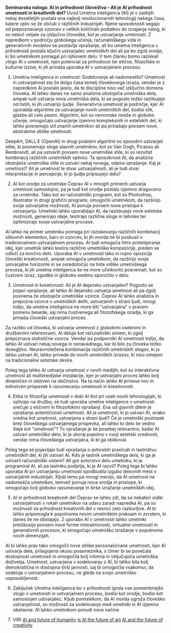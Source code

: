 **Seminarska naloga: AI in prihodnost človeštva – Ali je AI prihodnost umetnosti in kreativnih del?**
Uvod
Umetna inteligenca (AI) je v zadnjih nekaj desetletjih postala ena najbolj revolucionarnih tehnologij našega časa, katere vpliv se že občuti v različnih industrijah. Njene sposobnosti segajo od prepoznavanja vzorcev v velikih količinah podatkov do izvajanja nalog, ki so nekoč veljale za izključno človeške, kot je ustvarjanje umetnosti. Z napredkom v področju globokega učenja, računalniškega vida in generativnih modelov se postavlja vprašanje, ali bo umetna inteligenca v prihodnosti postala ključni ustvarjalec umetniških del ali pa bo zgolj orodje, ki bo umetnikom pomagal pri njihovem delu. V tem članku bomo raziskali vlogo AI v umetnosti, njen potencial za prihodnost ter etične, filozofske in kulturne izzive, ki jih prinaša uporaba AI v ustvarjalnem procesu.

1. Umetna inteligenca in umetnost: Sodelovanje ali nadomestilo?
Umetnost in ustvarjalnost sta že dolgo časa temelj človekovega izraza, vendar je z napredkom AI postalo jasno, da te discipline niso več izključno domena človeka. AI lahko danes ne samo analizira obstoječa umetniška dela, ampak tudi ustvarja nova umetniška dela, ki se pogosto težko razlikujejo od tistih, ki jih ustvarijo ljudje. Generativna umetnost je področje, kjer AI uporablja algoritme za ustvarjanje novih umetniških del, bodisi slik, glasbe ali celo pesmi. Algoritmi, kot so nevronske mreže in globoko učenje, omogočajo ustvarjanje izjemno kompleksnih in estetskih del, ki lahko posnemajo stil znanih umetnikov ali pa prinašajo povsem nove, abstraktne oblike umetnosti.

DeepArt, DALL·E (OpenAI) in drugi podobni algoritmi so sposobni ustvarjati slike, ki posnemajo sloge slavnih umetnikov, kot so Van Gogh, Picasso ali Rembrandt, ali pa ustvariti povsem nove umetniške stile, ki so rezultat kombinacij različnih umetniških vplivov. Ta sposobnost AI, da analizira obstoječe umetniške stile in ustvari nekaj novega, odpira vprašanje: Kaj je umetnost? Ali je umetnost le stvar ustvarjalnosti, ali je tudi stvar interpretacije in percepcije, ki jo ljudje pripisujejo delu?

2. AI kot orodje za umetnike
Čeprav AI v mnogih primerih ustvarja umetnost samostojno, pa je tudi kot orodje postalo izjemno dragoceno za umetnike. Tako kot so računalniški programi, kot so Photoshop, Illustrator in drugi grafični programi, omogočili umetnikom, da razširijo svoje ustvarjalne možnosti, AI ponuja povsem nove pristope k ustvarjanju. Umetniki lahko uporabljajo AI, da raziskujejo nove estetske možnosti, generirajo ideje, testirajo različne sloge in tehnike ter optimizirajo svoje ustvarjalne procese.

AI lahko na primer umetniku pomaga pri raziskovanju različnih kombinacij slikovnih elementov, barv in vzorcev, ki jih morda ne bi poskusil v tradicionalnem ustvarjalnem procesu. AI tudi omogoča hitro prototipiranje idej, kjer umetnik lahko testira različne umetniške kompozicije, preden se odloči za končno delo. Uporaba AI v umetnosti tako ni nujno opozicija človeški kreativnosti, ampak omogoča umetnikom, da razširijo svoje ustvarjalne horizonte in se osredotočijo na tiste vidike umetniškega procesa, ki jih umetna inteligenca še ne more učinkovito posnemati, kot so čustveni izraz, zgodbe in globoko osebno sporočilo v delu.

3. Umetnost in kreativnost: Ali je AI dejansko ustvarjalen?
Pogosto se pojavi vprašanje, ali lahko AI dejansko ustvarja umetnost ali pa zgolj posnema že obstoječe umetniške vzorce. Čeprav AI lahko analizira in prepozna vzorce v umetniških delih, ustvarjenih s strani ljudi, mnogi trdijo, da umetna inteligenca ne more biti "ustvarjalna" v pravem pomenu besede, saj nima čustvenega ali filozofskega ozadja, ki ga prinaša človeški ustvarjalni proces.

Za razliko od človeka, ki ustvarja umetnost z globokimi osebnimi in družbenimi referencami, AI deluje kot računalniški sistem, ki zgolj prepoznava statistične vzorce. Vendar pa podporniki AI umetnosti trdijo, da lahko AI ustvari nekaj novega in nenavadnega, kar bi bilo za človeka težko dosegljivo. Neuravnotežena kombinacija različnih umetniških slogov, ki jo lahko ustvari AI, lahko privede do novih umetniških izrazov, ki niso omejeni na tradicionalne estetske okvire.

Poleg tega lahko AI ustvarja umetnost v novih medijih, kot so interaktivna umetnost ali multimedijske instalacije, kjer je ustvarjalni proces lahko bolj dinamičen in odziven na občinstvo. Na ta način lahko AI prinese nov in edinstven prispevek k razumevanju umetnosti in kreativnosti.

4. Etika in filozofija umetnosti v dobi AI
Kot pri vseh novih tehnologijah, ki vplivajo na družbo, se tudi uporaba umetne inteligence v umetnosti srečuje z etičnimi in filozofskimi vprašanji. Ena od glavnih dilem je vprašanje avtentičnosti umetnosti. Ali je umetnost, ki jo ustvari AI, enako vredna kot umetnost, ustvarjena s strani ljudi? Če je umetniški postopek brez človeškega ustvarjalnega prispevka, ali lahko to delo še vedno šteje kot "umetnost"? To vprašanje je še posebej relevantno, kadar AI ustvari umetniško delo, ki je skoraj popolno v svoji estetski vrednosti, vendar nima človeškega ustvarjalca, ki bi ga oblikoval.

Poleg tega se pojavljajo tudi vprašanja o avtorskih pravicah in lastništvu umetniških del, ki jih ustvari AI. Kdo je lastnik umetniškega dela, ki ga je ustvaril računalniški sistem? Ali gre avtorstvo delu umetniku, ki je programiral AI, ali pa lastniku podjetja, ki je AI razvil? Poleg tega bi lahko uporaba AI pri ustvarjanju umetnosti spodbudila izgubo delovnih mest v ustvarjalnih industrijah. Kljub temu pa mnogi menijo, da AI umetnost ne nadomešča umetnikov, temveč ponuja nova orodja in pristope, ki omogočajo bolj globoko razumevanje in širše izražanje umetniških idej.

5. AI in prihodnost kreativnih del
Čeprav se lahko zdi, da so nekateri vidiki ustvarjalnosti v rokah umetnikov na udaru zaradi napredka AI, pa so možnosti za prihodnost kreativnih del v resnici zelo razburljive. AI bi lahko pripomogla k popolnoma novim umetniškim praksam in zvrstem, ki danes še ne obstajajo. Z uporabo AI v umetnosti lahko umetniki preizkusijo povsem nove forme interaktivnosti, virtualne umetnosti in generativnih procesov, ki omogočajo umetniško izražanje v popolnoma novih dimenzijah.

AI bi lahko prav tako omogočil nove oblike personalizirane umetnosti, kjer AI ustvarja dela, prilagojena okusu posameznika, s čimer bi se povečala dostopnost umetnosti in omogočila bolj intimna in vključujoča umetniška doživetja. Umetnost, ustvarjena v sodelovanju z AI, bi lahko bila bolj demokratična in dostopna širši javnosti, saj bi omogočila vsakomur, da sodeluje v ustvarjalnem procesu, ne glede na svojo umetniško usposobljenost.

6. Zaključek
Umetna inteligenca bo v prihodnosti igrala vse pomembnejšo vlogo v umetnosti in ustvarjalnem procesu, bodisi kot orodje, bodisi kot samostojen ustvarjalec. Kljub pomislekom, da AI morda ogroža človeško ustvarjalnost, so možnosti za sodelovanje med umetniki in AI izjemno obetavne. AI lahko umetnikom ponudi nove načine




7. VIRI
[AI and future of humanity](https://plus.cobiss.net/cobiss/um/sl/bib/search?q=AI+in+future&db=um&mat=allmaterials&ds=true#:~:text=AI%20and%20the%20future%20of%20humanity%3A%20ChatGPT%2D4%2C%20philosophy%20and%20education%20%2D%20Critical%20responses)
[is AI the future of art](https://plus.cobiss.net/cobiss/um/sl/bib/search?q=AI+in+future&db=um&mat=allmaterials&ds=true#:~:text=AI%20and%20the%20future%20of%20humanity%3A%20ChatGPT%2D4%2C%20philosophy%20and%20education%20%2D%20Critical%20responses)
[AI and the future of creativity](https://plus.cobiss.net/cobiss/um/sl/discovery/eNqNjD1PwzAURS0hJKBkZPfIQODZsZ3nblHFR6VKLDBHTvxCA21T2Q7Qf08ELGxM91zp6JyxzI1pTbvUty6RZ-xCwLUqpLqxJQqAQlqLpT5i2Z9_wrIYXwFAotJoxCmbV0vudp5PMd6NaQzEh463gVzq34l_DOFtzqvNyxD6tN7GbzcObU_pcM6OO7eJlP3ujD3f3T4tHvLV4_1yUa1yJ4QBm6PU1HnpEZVRojFGqUIjeecVSbQE1FinG2ksNmAndmXpsSlKIupakDN29dON7bAfY70P_daFQy3rKGuoUQtTAGgFWKfPNOmX_9TlFz2hXIE)

